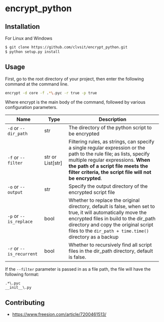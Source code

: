 # encrypt_python

## Installation
For Linux and Windows
```bash
$ git clone https://github.com/clvsit/encrypt_python.git
$ python setup.py install
```

## Usage
First, go to the root directory of your project, then enter the following command at the command line.

```bash
encrypt -d core -f .*\.pyc -r true -p true
```

Where encrypt is the main body of the command, followed by various configuration parameters.

Name | Type | Description
---|---|---
`-d` or `--dir_path` | str | The directory of the python script to be encrypted 
`-f` or `--filter` | str or List[str] | Filtering rules, as strings, can specify a single regular expression or the path to the rule file; as lists, specify multiple regular expressions. **When the path of a script file meets the filter criteria, the script file will not be encrypted**.
`-o` or `--output` | str | Specify the output directory of the encrypted script file
`-p` or `--is_replace` | bool |  Whether to replace the original directory, default is false, when set to true, it will automatically move the encrypted files in build to the dir_path directory and copy the original script files to the `dir_path + time.time()` directory as a backup
`-r` or `--is_recurrent` | bool | Whether to recursively find all script files in the dir_path directory, default is false.

If the `--filter` parameter is passed in as a file path, the file will have the following format:

```text
.*\.pyc
__init__\.py
```

## Contributing
- https://www.freesion.com/article/7200461513/
